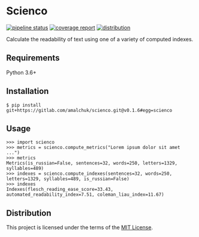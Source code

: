 Scienco
=======
[![pipeline status][pipeline]][homepage]
[![coverage report][coverage]][homepage]
[![distribution][license]](LICENSE)

Calculate the readability of text using one of a variety of computed indexes.

Requirements
------------
Python 3.6+

Installation
------------
```
$ pip install git+https://gitlab.com/amalchuk/scienco.git@v0.1.6#egg=scienco
```

Usage
-----
```pycon
>>> import scienco
>>> metrics = scienco.compute_metrics("Lorem ipsum dolor sit amet ...")
>>> metrics
Metrics(is_russian=False, sentences=32, words=250, letters=1329, syllables=489)
>>> indexes = scienco.compute_indexes(sentences=32, words=250, letters=1329, syllables=489, is_russian=False)
>>> indexes
Indexes(flesch_reading_ease_score=33.43, automated_readability_index=7.51, coleman_liau_index=11.67)
```

Distribution
------------
This project is licensed under the terms of the [MIT License](LICENSE).

[homepage]: <https://gitlab.com/amalchuk/scienco>
[pipeline]: <https://gitlab.com/amalchuk/scienco/badges/master/pipeline.svg?style=flat-square>
[coverage]: <https://gitlab.com/amalchuk/scienco/badges/master/coverage.svg?style=flat-square>
[license]: <https://img.shields.io/github/license/amalchuk/scienco?color=blue&style=flat-square>
